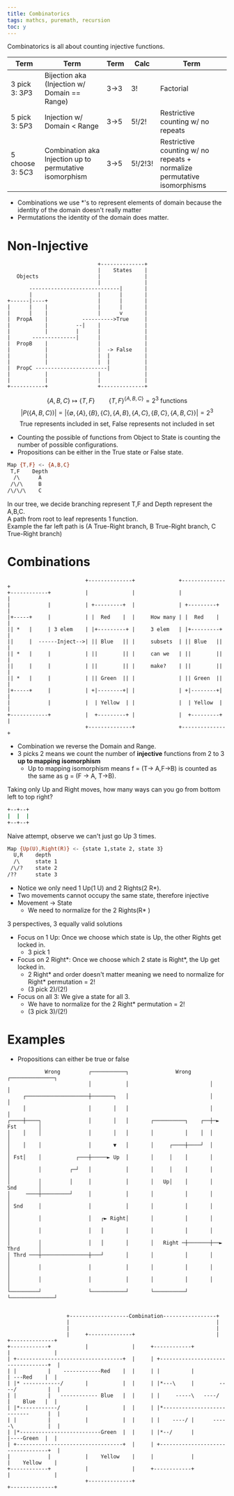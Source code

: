 ```yaml
---
title: Combinatorics
tags: mathcs, puremath, recursion
toc: y
---
```



Combinatorics is all about counting injective functions.

| Term | Term | Term | Calc | Term |
| --- | --- | --- | --- | --- |
| 3 pick 3: $3P3$ | Bijection aka (Injection w/ Domain == Range) | 3->3 | 3! | Factorial |
| 5 pick 3: $5P3$ | Injection w/ Domain < Range | 3->5 | 5!/2!  | Restrictive counting w/ no repeats |
| 5 choose 3: $5C3$ | Combination aka Injection up to permutative isomorphism | 3->5 | 5!/2!3! | Restrictive counting w/ no repeats + normalize permutative isomorphisms |


* Combinations we use *'s to represent elements of domain because the identity of the domain doesn't really matter
* Permutations the identity of the domain does matter.

# Non-Injective

```text
                             +--------------+
                             |    States    |
   Objects                   |              |
                             |              |
       -----------------------------|       |
       |                     |      |       |
+------|----+                |      |       |
|      |    |                |      |       |
|      |    |                |      v       |
|  PropA    |           ---------->True     |
|           |         --|    |              |
|           |         |      |              |
|       --------------|      |              |
|  PropB    |                |              |
|           |                |  -> False    |
|           |                |  |           |
|           |                |  |           |
|  PropC -----------------------|           |
|           |                |              |
|           |                |              |
+-----------+                +--------------+
```


$$ \{A,B,C\} \mapsto \{T,F\} \qquad \{T,F\}^{\{A,B,C\}}=2^3 \text{ functions}$$
$$ | P(\{A,B,C\}) | = |\{\emptyset,\{A\},\{B\},\{C\},\{A,B\},\{A,C\},\{B,C\},\{A,B,C\}\}| = 2^3$$
$$\text{True represents included in set, False represents not included in set}$$

* Counting the possible of functions from Object to State is counting the number of possible configurations.
* Propositions can be either in the True state or False state.


```bash
Map {T,F} <- {A,B,C}
 T,F    Depth
  /\      A
 /\/\     B
/\/\/\    C
```
In our tree, we decide branching represent T,F and Depth represent the A,B,C.  
A path from root to leaf represents 1 function.  
  Example the far left path is (A True-Right branch, B True-Right branch, C True-Right branch)

# Combinations

```text
                         +--------------+              +--------------+    
+------------+           |              |              |              |    
|            |           | +---------+  |              | +---------+  |    
|+-----+     |           | |  Red    |  |     How many | |  Red    |  |    
|| *   |     | 3 elem    | |+---------+ |     3 elem   | |+---------+ |    
||     |  ------Inject-->| || Blue   || |     subsets  | || Blue   || |    
|| *   |     |           | ||        || |     can we   | ||        || |    
||     |     |           | ||        || |     make?    | ||        || |    
|| *   |     |           | || Green  || |              | || Green  || |    
|+-----+     |           | +|--------+| |              | +|--------+| |    
|            |           |  | Yellow  | |              |  | Yellow  | |    
+------------+           |  +---------+ |              |  +---------+ |    
                         +--------------+              +--------------+    
```

* Combination we reverse the Domain and Range.
* 3 picks 2 means we count the number of **injective** functions from 2 to 3 **up to mapping isomorphism**
  * Up to mapping isomorphism means f = (T-> A,F->B) is counted as the same as g = (F -> A, T->B).

Taking only Up and Right moves, how many ways can you go from bottom left to top right?

```bash
+--+--+
|  |  |
+--+--+
```

Naive attempt, observe we can't just go Up 3 times. 

```bash
Map {Up(U),Right(R)} <- {state 1,state 2, state 3}
  U,R    depth
  /\     state 1
 /\/?    state 2
/??      state 3
```

* Notice we only need 1 Up(1 U) and 2 Rights(2 R*). 
* Two movements cannot occupy the same state, therefore injective
* Movement -> State
  * We need to normalize for the 2 Rights(R* )

3 perspectives, 3 equally valid solutions

* Focus on 1 Up: Once we choose which state is Up, the other Rights get locked in.
  * 3 pick 1
* Focus on 2 Right*: Once we choose which 2 state is Right*, the Up get locked in.
  * 2 Right* and order doesn't matter meaning we need to normalize for Right* permutation = 2!
  * (3 pick 2)/(2!)
* Focus on all 3: We give a state for all 3.
  * We have to normalize for the 2 Right* permutation = 2!
  * (3 pick 3)/(2!)

# Examples

* Propositions can either be true or false



```text
            Wrong         ┌───────────┐               Wrong      ┌──────────────┐
                          │           │                          │              │
     ┌────────────────────┼───────┐   │                          │              │
     │                    │       │   │                          │              │
┌────┼────┐               │       │   │       ┌──────────┐    ┌──┼─►  Fst       │
│    │    │               │       │   │       │          │    │  │              │
│    │    │               │       ▼   │       │     ┌────┼────┘  │              │
│ Fst│    │           ┌───┼─────► Up  │       │     │    │       │              │
│         │         ┌─┘   │           │       │     │    │       │              │
│         │         │     │           │       │   Up│    │       │    Snd       │
│     ────┼─────────┘     │           │       │          │       │              │
│ Snd     │               │           │       │          │       │              │
│         │               │   ┌► Right│       │          │       │              │
│         │               │   │       │       │          │       │              │
│         │               │   │       │       │   Right ─┼───────┼──► Thrd      │
│ Thrd ───┼───────────────┼───┘       │       │          │       │              │
│         │               │           │       │          │       │              │
│         │               │           │       │          │       │              │
└─────────┘               └───────────┘       └──────────┘       └──────────────┘
```


```text
                                                                                       
                   +-------------------Combination-----------------+                   
                   |                                               |                   
                   |                                               |                   
                   |     +--------------+                          |   +--------------+
+------------+           |              |     +------------+           |              |
| +----------------------------------+  |     | +----------------------------------+  |
| |          |    ------------Red    |  |     | |          |           | ---Red    |  |
| |* ------------/       |           |  |     | |*---\     |        ----/          |  |
| |          |   ------------ Blue   |  |     | |     -----\   ----/   |    Blue   |  |
| |*------------/        |           |  |     | |*---------------------------      |  |
| |          |           |           |  |     | |    ----/ |      -----\           |  |
| |*--------------------------Green  |  |     | |*--/      |           |----Green  |  |
| +----------------------------------+  |     | +----------------------------------+  |
|            |           |    Yellow    |     |            |           |    Yellow    |
+------------+           |              |     +------------+           |              |
                         +--------------+                              +--------------+
```

